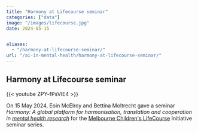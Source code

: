 ```yaml
---
title: "Harmony at Lifecourse seminar"
categories: ["data"]
image: "/images/lifecourse.jpg"
date: 2024-05-15


aliases:
  - "/harmony-at-lifecourse-seminar/"
url: "/ai-in-mental-health/harmony-at-lifecourse-seminar/"
---
```


## Harmony at Lifecourse seminar

{{< youtube ZPY-fPsVIE4 >}}

On 15 May 2024, Eoin McElroy and Bettina Moltrecht gave a seminar *Harmony: A global platform for harmonisation, translation and cooperation in [mental health research](/ai-in-mental-health/)* for the [Melbourne Children's LifeCourse](https://lifecourse.melbournechildrens.com/) Initiative seminar series.
